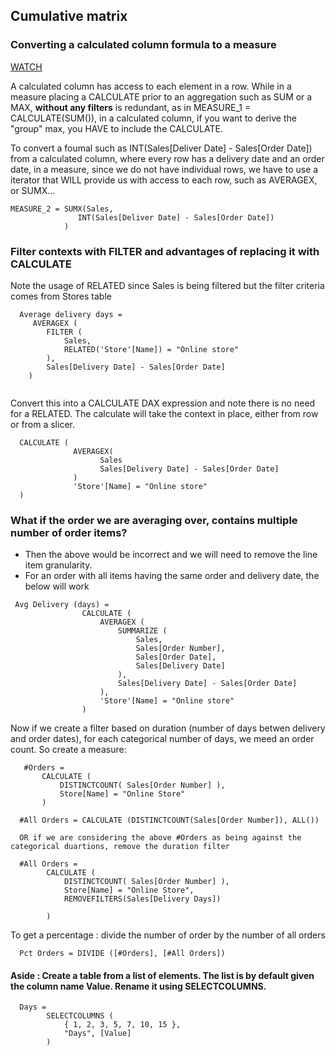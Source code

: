 ## Cumulative matrix

### Converting a calculated column formula to a measure 

[WATCH](https://www.youtube.com/watch?v=f5IdCDF1fj4)

A calculated column has access to each element in a row. While in a measure placing a CALCULATE prior to an aggregation such as SUM or a MAX, **without any filters** is redundant, as in MEASURE_1 = CALCULATE(SUM(<column name>)), in a calculated column, if you want to derive the "group" max, you HAVE to include the CALCULATE.
  
To convert a foumal such as INT(Sales[Deliver Date] - Sales[Order Date]) from a calculated column, where every row has a delivery date and an order date, in a measure, since we do not have individual rows, we have to use a iterator that WILL provide us with access to each row, such as AVERAGEX, or SUMX...

```
MEASURE_2 = SUMX(Sales,
               INT(Sales[Deliver Date] - Sales[Order Date])
            ) 
``` 
  
### Filter contexts with FILTER and advantages of replacing it with CALCULATE
  
Note the usage of RELATED since Sales is being filtered but the filter criteria comes from Stores table   

```
  Average delivery days = 
     AVERAGEX ( 
        FILTER ( 
            Sales,
            RELATED('Store'[Name]) = "Online store"
        ),
        Sales[Delivery Date] - Sales[Order Date] 
    )
  
```
Convert this into a CALCULATE DAX expression and note there is no need for a RELATED. The calculate will take the context in place, either from row or from a slicer.
  
```
  CALCULATE (
              AVERAGEX(
                    Sales
                    Sales[Delivery Date] - Sales[Order Date] 
              )
              'Store'[Name] = "Online store"
  )
```            

### What if the order we are averaging over, contains multiple number of order items?
  - Then the above would be incorrect and we will need to remove the line item granularity.
  - For an order with all items having the same order and delivery date, the below will work
 
```  
 Avg Delivery (days) = 
                CALCULATE (
                    AVERAGEX ( 
                        SUMMARIZE ( 
                            Sales,
                            Sales[Order Number],
                            Sales[Order Date],
                            Sales[Delivery Date]
                        ),
                        Sales[Delivery Date] - Sales[Order Date] 
                    ),
                    'Store'[Name] = "Online store"
                ) 
```

  Now if we create a filter based on duration (number of days betwen delivery and order dates), for each categorical number of days, we meed an order count.
  So create a measure:
 ```
    #Orders = 
        CALCULATE ( 
            DISTINCTCOUNT( Sales[Order Number] ),
            Store[Name] = "Online Store"
        )
 ``` 
```
  #All Orders = CALCULATE (DISTINCTCOUNT(Sales[Order Number]), ALL())
  
  OR if we are considering the above #Orders as being against the categorical duartions, remove the duration filter
  
  #All Orders = 
        CALCULATE ( 
            DISTINCTCOUNT( Sales[Order Number] ),
            Store[Name] = "Online Store",
            REMOVEFILTERS(Sales[Delivery Days])
  
        )
  ```
  
  To get a percentage : divide the number of order by the number of all orders
  
  ```
    Pct Orders = DIVIDE ([#Orders], [#All Orders])
  ```

  #### Aside : Create a table from a list of elements. The list is by default given the column name Value. Rename it using SELECTCOLUMNS.
```  
  Days = 
        SELECTCOLUMNS (
            { 1, 2, 3, 5, 7, 10, 15 },
            "Days", [Value]
        )
```  
  
  
  
  

  
  
